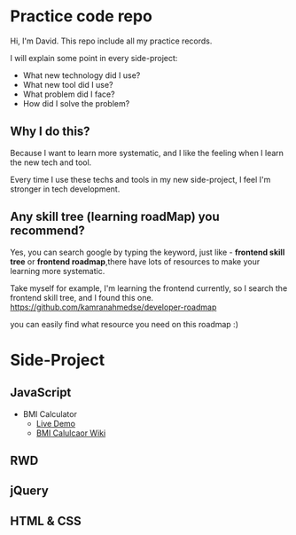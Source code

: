 # Practice code repo
Hi, I'm David.
This repo include all my practice records.

I will explain some point in every side-project:
- What new technology did I use?
- What new tool did I use?
- What problem did I face?
- How did I solve the problem?

## Why I do this?

Because I want to learn more systematic, and I like the feeling when I learn the new tech and tool.

Every time I use these techs and tools in my new side-project, I feel I'm stronger in tech development.

## Any skill tree (learning roadMap) you recommend?

Yes, you can search google by typing the keyword, just like - **frontend skill tree** or **frontend roadmap**,there have lots of resources to make your learning more systematic.

Take myself for example, I'm learning the frontend currently, so I search the frontend skill tree, and I found this one.
https://github.com/kamranahmedse/developer-roadmap

you can easily find what resource you need on this roadmap :)

# Side-Project

## JavaScript

- BMI Calculator
  - [Live Demo](https://dieyisu.github.io/Practice/JavaScript/dist/index.html)
  - [BMI Calulcaor Wiki](https://github.com/DieYiSu/Practice/wiki/JavaScript-BMI-Calculator)

## RWD

## jQuery

## HTML & CSS
